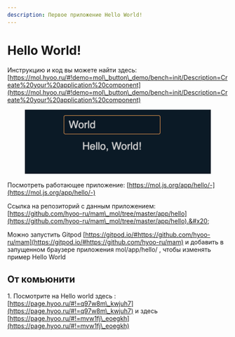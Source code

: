 ```yaml
---
description: Первое приложение Hello World!
---
```


# Hello World!

Инструкцию и код вы можете найти здесь: [https://mol.hyoo.ru/#!demo=mol\_button\_demo/bench=init/Description=Create%20your%20application%20component](https://mol.hyoo.ru/#!demo=mol\_button\_demo/bench=init/Description=Create%20your%20application%20component)



<figure><img src="../../.gitbook/assets/image (3).png" alt=""><figcaption></figcaption></figure>



Посмотреть работающее приложение: [https://mol.js.org/app/hello/-](https://mol.js.org/app/hello/-)

Ссылка на репозиторий с данным приложением: [https://github.com/hyoo-ru/mam\_mol/tree/master/app/hello](https://github.com/hyoo-ru/mam\_mol/tree/master/app/hello).&#x20;

Можно запустить Gitpod [https://gitpod.io/#https://github.com/hyoo-ru/mam](https://gitpod.io/#https://github.com/hyoo-ru/mam) и добавить в запущенном браузере приложения mol/app/hello/ , чтобы изменять пример Hello World

## От комьюнити

&#x20;1\. Посмотрите на  Hello world здесь : [https://page.hyoo.ru/#!=q97w8m\_kwjuh7](https://page.hyoo.ru/#!=q97w8m\_kwjuh7) и здесь [https://page.hyoo.ru/#!=mvw1fj\_eoegkh](https://page.hyoo.ru/#!=mvw1fj\_eoegkh)

